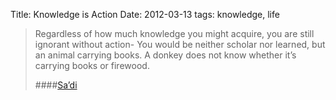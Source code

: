 Title: Knowledge is Action
Date: 2012-03-13
tags: knowledge, life

> Regardless of how much knowledge you might acquire, you are still ignorant without action- You would be neither scholar nor learned, but an animal carrying books. A donkey does not know whether it’s carrying books or firewood. 
> 
> ####[Sa’di](http://amzn.to/ZzHAXy "Sa'di")
